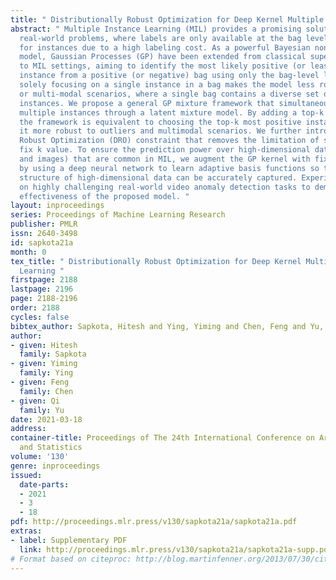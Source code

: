 ```yaml
---
title: " Distributionally Robust Optimization for Deep Kernel Multiple Instance Learning "
abstract: " Multiple Instance Learning (MIL) provides a promising solution to many
  real-world problems, where labels are only available at the bag level but missing
  for instances due to a high labeling cost. As a powerful Bayesian non-parametric
  model, Gaussian Processes (GP) have been extended from classical supervised learning
  to MIL settings, aiming to identify the most likely positive (or least negative)
  instance from a positive (or negative) bag using only the bag-level labels. However,
  solely focusing on a single instance in a bag makes the model less robust to outliers
  or multi-modal scenarios, where a single bag contains a diverse set of positive
  instances. We propose a general GP mixture framework that simultaneously considers
  multiple instances through a latent mixture model. By adding a top-k constraint,
  the framework is equivalent to choosing the top-k most positive instances, making
  it more robust to outliers and multimodal scenarios. We further introduce a Distributionally
  Robust Optimization (DRO) constraint that removes the limitation of specifying a
  fix k value. To ensure the prediction power over high-dimensional data (e.g., videos
  and images) that are common in MIL, we augment the GP kernel with fixed basis functions
  by using a deep neural network to learn adaptive basis functions so that the covariance
  structure of high-dimensional data can be accurately captured. Experiments are conducted
  on highly challenging real-world video anomaly detection tasks to demonstrate the
  effectiveness of the proposed model. "
layout: inproceedings
series: Proceedings of Machine Learning Research
publisher: PMLR
issn: 2640-3498
id: sapkota21a
month: 0
tex_title: " Distributionally Robust Optimization for Deep Kernel Multiple Instance
  Learning "
firstpage: 2188
lastpage: 2196
page: 2188-2196
order: 2188
cycles: false
bibtex_author: Sapkota, Hitesh and Ying, Yiming and Chen, Feng and Yu, Qi
author:
- given: Hitesh
  family: Sapkota
- given: Yiming
  family: Ying
- given: Feng
  family: Chen
- given: Qi
  family: Yu
date: 2021-03-18
address: 
container-title: Proceedings of The 24th International Conference on Artificial Intelligence
  and Statistics
volume: '130'
genre: inproceedings
issued:
  date-parts:
  - 2021
  - 3
  - 18
pdf: http://proceedings.mlr.press/v130/sapkota21a/sapkota21a.pdf
extras:
- label: Supplementary PDF
  link: http://proceedings.mlr.press/v130/sapkota21a/sapkota21a-supp.pdf
# Format based on citeproc: http://blog.martinfenner.org/2013/07/30/citeproc-yaml-for-bibliographies/
---
```

